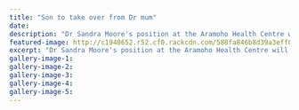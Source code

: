 ```yaml
---
title: "Son to take over from Dr mum"
date: 
description: "Dr Sandra Moore's position at the Aramoho Health Centre will be taken by her son, former WHS student Dr Chris Jacques, Wanganui Chronicle article on 26/1/17..."
featured-image: http://c1940652.r52.cf0.rackcdn.com/588fa846b8d39a3eff00226d/Chris-Jacques-ex-now-doctor-in-WU-chron-26-Jan-2017.jpg
excerpt: "Dr Sandra Moore's position at the Aramoho Health Centre will be taken by her son, former WHS student Dr Chris Jacques."
gallery-image-1: 
gallery-image-2: 
gallery-image-3: 
gallery-image-4: 
gallery-image-5: 
---
```

